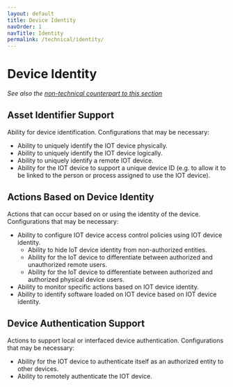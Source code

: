 ```yaml
---
layout: default
title: Device Identity
navOrder: 1
navTitle: Identity
permalink: /technical/identity/
---
```


# Device Identity

_See also the [non-technical counterpart to this section](../_8259-Control/identity.md)_

## Asset Identifier Support

Ability for device identification. Configurations that may be necessary: 
- Ability to uniquely identify the IOT device physically.
- Ability to uniquely identify the IOT device logically.
- Ability to uniquely identify a remote IOT device.
- Ability for the IOT device to support a unique device ID (e.g. to allow it to be linked to the person or process assigned to use the IOT device).

## Actions Based on Device Identity

Actions that can occur based on or using the identity of the device. Configurations that may be necessary:  
- Ability to configure IOT device access control policies using IOT device identity.
  - Ability to hide IoT device identity from non-authorized entities.
  - Ability for the IoT device to differentiate between authorized and unauthorized remote users.
  - Ability for the IoT device to differentiate between authorized and authorized physical device users.
- Ability to monitor specific actions based on IOT device identity.
- Ability to identify software loaded on IOT device based on IOT device identity.

## Device Authentication Support

Actions to support local or interfaced device authentication. Configurations that may be necessary:
- Ability for the IOT device to authenticate itself as an authorized entity to other devices.
- Ability to remotely authenticate the IOT device.

